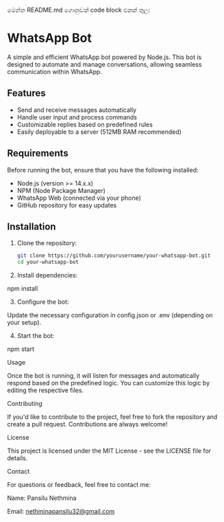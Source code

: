 මෙන්න README.md ගොනුවක් code block එකක් තුල:

# WhatsApp Bot

A simple and efficient WhatsApp bot powered by Node.js. This bot is designed to automate and manage conversations, allowing seamless communication within WhatsApp.

## Features

- Send and receive messages automatically
- Handle user input and process commands
- Customizable replies based on predefined rules
- Easily deployable to a server (512MB RAM recommended)

## Requirements

Before running the bot, ensure that you have the following installed:

- Node.js (version >= 14.x.x)
- NPM (Node Package Manager)
- WhatsApp Web (connected via your phone)
- GitHub repository for easy updates

## Installation

1. Clone the repository:

   ```bash
   git clone https://github.com/yourusername/your-whatsapp-bot.git
   cd your-whatsapp-bot

2. Install dependencies:

npm install


3. Configure the bot:

Update the necessary configuration in config.json or .env (depending on your setup).



4. Start the bot:

npm start



Usage

Once the bot is running, it will listen for messages and automatically respond based on the predefined logic. You can customize this logic by editing the respective files.

Contributing

If you'd like to contribute to the project, feel free to fork the repository and create a pull request. Contributions are always welcome!

License

This project is licensed under the MIT License - see the LICENSE file for details.

Contact

For questions or feedback, feel free to contact me:

Name: Pansilu Nethmina

Email: nethminapansilu32@gmail.com


